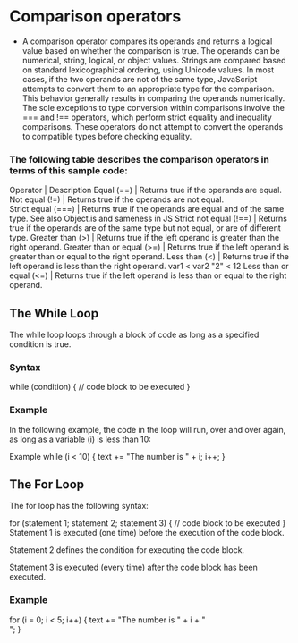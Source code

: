 # Comparison operators 

* A comparison operator compares its operands and returns a logical value based on whether the comparison is true. The operands can be numerical, string, logical, or object values. Strings are compared based on standard lexicographical ordering, using Unicode values. In most cases, if the two operands are not of the same type, JavaScript attempts to convert them to an appropriate type for the comparison. This behavior generally results in comparing the operands numerically. The sole exceptions to type conversion within comparisons involve the === and !== operators, which perform strict equality and inequality comparisons. These operators do not attempt to convert the operands to compatible types before checking equality.



### The following table describes the comparison operators in terms of this sample code:

Operator                   | Description 
Equal (==)                 | Returns true if the operands are equal.
Not equal (!=)             | Returns true if the operands are not equal.	
Strict equal (===)         | Returns true if the operands are equal and of the same type. See also Object.is and sameness in JS
Strict not equal (!==)     |	Returns true if the operands are of the same type but not equal, or are of different type.
Greater than (>)           |	Returns true if the left operand is greater than the right operand.
Greater than or equal (>=) |	Returns true if the left operand is greater than or equal to the right operand.
Less than (<)              |	Returns true if the left operand is less than the right operand.	var1 < var2
"2" < 12
Less than or equal (<=) |	Returns true if the left operand is less than or equal to the right operand.

## The While Loop
The while loop loops through a block of code as long as a specified condition is true.

### Syntax
while (condition) {
  // code block to be executed
}
### Example
In the following example, the code in the loop will run, over and over again, as long as a variable (i) is less than 10:

Example
while (i < 10) {
  text += "The number is " + i;
  i++;
}
## The For Loop
The for loop has the following syntax:

for (statement 1; statement 2; statement 3) {
  // code block to be executed
}
Statement 1 is executed (one time) before the execution of the code block.

Statement 2 defines the condition for executing the code block.

Statement 3 is executed (every time) after the code block has been executed.

### Example

for (i = 0; i < 5; i++) {
  text += "The number is " + i + "<br>";
}